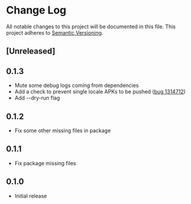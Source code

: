 # Change Log
All notable changes to this project will be documented in this file.
This project adheres to [Semantic Versioning](http://semver.org/).

## [Unreleased]

## 0.1.3
* Mute some debug logs coming from dependencies
* Add a check to prevent single locale APKs to be pushed ([bug 1314712](https://bugzilla.mozilla.org/show_bug.cgi?id=1314712))
* Add --dry-run flag

## 0.1.2
* Fix some other missing files in package

## 0.1.1
* Fix package missing files

## 0.1.0
* Initial release
